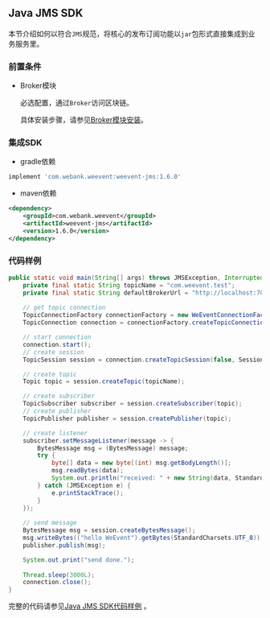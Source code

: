 ## Java JMS SDK
本节介绍如何以符合`JMS`规范，将核心的发布订阅功能以`jar`包形式直接集成到业务服务里。

### 前置条件

- Broker模块

  必选配置，通过`Broker`访问区块链。
  
  具体安装步骤，请参见[Broker模块安装](../install/module/broker.html)。
  
### 集成SDK

- gradle依赖
```groovy
implement 'com.webank.weevent:weevent-jms:1.6.0'
```
- maven依赖
```xml
<dependency>
    <groupId>com.webank.weevent</groupId>
    <artifactId>weevent-jms</artifactId>
    <version>1.6.0</version>
</dependency>
```

### 代码样例

```java
public static void main(String[] args) throws JMSException, InterruptedException {
    private final static String topicName = "com.weevent.test";
    private final static String defaultBrokerUrl = "http://localhost:7000/weevent-broker";
    
    // get topic connection
    TopicConnectionFactory connectionFactory = new WeEventConnectionFactory(defaultBrokerUrl);
    TopicConnection connection = connectionFactory.createTopicConnection();

    // start connection
    connection.start();
    // create session
    TopicSession session = connection.createTopicSession(false, Session.AUTO_ACKNOWLEDGE);

    // create topic
    Topic topic = session.createTopic(topicName);

    // create subscriber
    TopicSubscriber subscriber = session.createSubscriber(topic);
    // create publisher
    TopicPublisher publisher = session.createPublisher(topic);

    // create listener
    subscriber.setMessageListener(message -> {
        BytesMessage msg = (BytesMessage) message;
        try {
            byte[] data = new byte[(int) msg.getBodyLength()];
            msg.readBytes(data);
            System.out.println("received: " + new String(data, StandardCharsets.UTF_8));
        } catch (JMSException e) {
            e.printStackTrace();
        }
    });
        
    // send message
    BytesMessage msg = session.createBytesMessage();
    msg.writeBytes(("hello WeEvent").getBytes(StandardCharsets.UTF_8));
    publisher.publish(msg);

    System.out.print("send done.");
   
    Thread.sleep(3000L);
    connection.close();
}
```

完整的代码请参见[Java JMS SDK代码样例](https://github.com/WeBankBlockchain/WeEvent/blob/master/weevent-jms/src/test/java/com/webank/weevent/jms/JMSSample.java) 。
